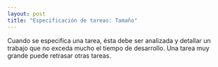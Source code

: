 ```yaml
---
layout: post
title: "Especificación de tareas: Tamaño"
---
```


Cuando se especifica una tarea, ésta debe ser analizada y detallar<!--more--> un trabajo que no exceda mucho el tiempo de desarrollo. Una tarea muy grande puede retrasar otras tareas.

